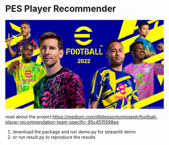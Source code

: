 # PES Player Recommender

![poster](images/1_sPWX48ryH5zaaf6YjiMSLw.jpeg)


read about the project:https://medium.com/@blessontomjoseph/football-player-recommendation-team-specific-95c4515598ee

1. download the package and run demo.py for streamlit demo
2. or run result.py to reproduce the results
